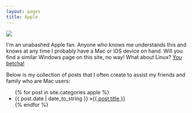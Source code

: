 ```yaml
---
layout: pages
title: Apple
---
```


<img class="category" src="http://www.stevencombs.com/images/design/apple.svg" />

I'm an unabashed Apple fan. Anyone who knows me understands this and knows at any time I probably have a Mac or iOS device on hand. Will you find a similar Windows page on this site, no way! What about Linux? <a href="linux.html">You betcha!</a>

Below is my collection of posts that I often create to assist my friends and family who are Mac users:

<ul id="blog-posts" class="posts">
{% for post in site.categories.apple %}
    <li><span>{{ post.date | date_to_string }} &raquo;</span><a href="{{ post.url }}">{{ post.title }}</a></li>
{% endfor %}
</ul>
